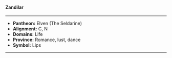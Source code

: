 #### Zandilar
___

- **Pantheon:** Elven (The Seldarine)
- **Alignment:** C, N
- **Domains:** Life
- **Province:** Romance, lust, dance
- **Symbol:** Lips
___
